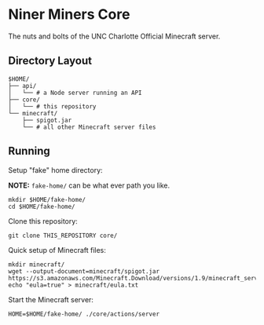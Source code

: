 # Niner Miners Core

The nuts and bolts of the UNC Charlotte Official Minecraft server.

## Directory Layout

```
$HOME/
├── api/
│   └── # a Node server running an API
├── core/
│   └── # this repository
└── minecraft/
    ├── spigot.jar
    └── # all other Minecraft server files
```

## Running

Setup "fake" home directory:

**NOTE:** `fake-home/` can be what ever path you like.
```
mkdir $HOME/fake-home/
cd $HOME/fake-home/
```
Clone this repository:
```
git clone THIS_REPOSITORY core/
```
Quick setup of Minecraft files:
```
mkdir minecraft/
wget --output-document=minecraft/spigot.jar https://s3.amazonaws.com/Minecraft.Download/versions/1.9/minecraft_server.1.9.jar
echo "eula=true" > minecraft/eula.txt
```
Start the Minecraft server:
```
HOME=$HOME/fake-home/ ./core/actions/server
```
